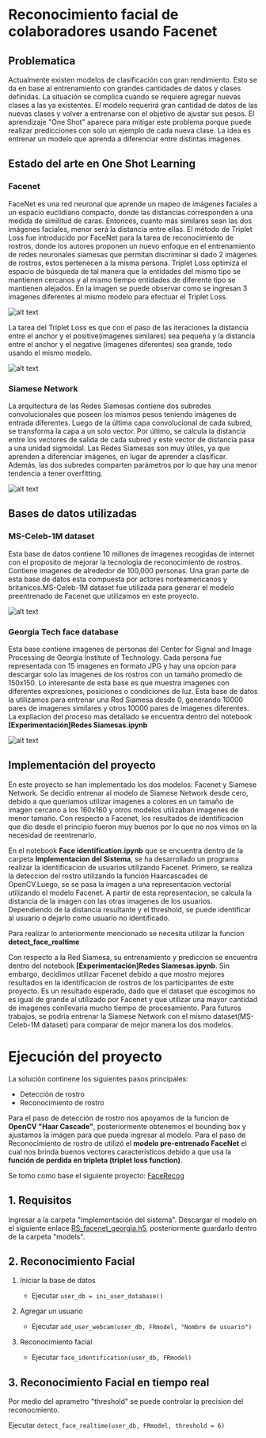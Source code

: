 # Reconocimiento facial de colaboradores usando Facenet


## Problematica

Actualmente existen modelos de clasificación con gran rendimiento. Esto se da en base al entrenamiento con grandes cantidades de datos y clases definidas. La situación se complica cuando se requiere agregar nuevas clases a las ya existentes. El modelo requerirá gran cantidad de datos de las nuevas clases y volver a entrenarse con el objetivo de ajustar sus pesos. El aprendizaje "One Shot" aparece para mitigar este problema porque puede realizar predicciones con solo un ejemplo de cada nueva clase. La idea es entrenar un modelo que aprenda a diferenciar entre distintas imagenes.

## Estado del arte en One Shot Learning

### Facenet
FaceNet es una red neuronal que aprende un mapeo de imágenes faciales a un espacio euclidiano compacto, donde las distancias corresponden a una medida de similitud de caras. Entonces, cuanto más similares sean las dos imágenes faciales, menor será la distancia entre ellas. El método de Triplet Loss fue introducido por FaceNet para la tarea de reconocimiento de rostros, donde los autores proponen un nuevo enfoque en el entrenamiento de redes neuronales siamesas que permitan discriminar si dado 2 imágenes de rostros, estos pertenecen a la misma persona. Triplet Loss optimiza el espacio de búsqueda de tal manera que la entidades del mismo tipo se mantienen cercanos y al mismo tiempo entidades de diferente tipo se mantienen alejados. En la imagen se puede observar como se ingresan 3 imagenes diferentes al mismo modelo para efectuar el Triplet Loss.

![alt text](https://github.com/Ceviche98/reconocimiento-facial-de-colaboradores/blob/master/Implementacion%20del%20sistema/assets/triplet_loss_example.png?raw=true)

La tarea del Triplet Loss es que con el paso de las iteraciones la distancia entre el anchor y el positive(imagenes similares) sea pequeña y la distancia entre el anchor y el negative (imagenes diferentes) sea grande, todo usando el mismo modelo.

![alt text](https://github.com/vcarlosrb/reconocimiento-facial-de-colaboradores/blob/master/Implementacion%20del%20sistema/assets/triplet_loss_function.png?raw=true)

### Siamese Network
La arquitectura de las Redes Siamesas contiene dos subredes convolucionales que poseen los mismos pesos teniendo imágenes de entrada diferentes. Luego de la última capa convolucional de cada subred, se transforma la capa a un solo vector. Por último, se calcula la distancia entre los vectores de salida de cada subred y este vector de distancia pasa a una unidad sigmoidal. Las Redes Siamesas son muy útiles, ya que aprenden a diferenciar imágenes, en lugar de aprender a clasificar. Además, las dos subredes comparten parámetros por lo que hay una menor tendencia a tener overfitting.

![alt text](https://github.com/Ceviche98/reconocimiento-facial-de-colaboradores/blob/master/Implementacion%20del%20sistema/assets/siamese.png?raw=true)

## Bases de datos utilizadas

### MS-Celeb-1M dataset
Esta base de datos contiene 10 millones de imagenes recogidas de internet con el proposito de mejorar la tecnologia de reconocimiento de rostros. Contiene imagenes de alrededor de 100,000 personas. Una gran parte de esta base de datos esta compuesta por actores norteamericanos y britanicos.MS-Celeb-1M dataset fue utilizada para generar el modelo preentrenado de Facenet que utilizamos en este proyecto. 

![alt text](https://github.com/Ceviche98/reconocimiento-facial-de-colaboradores/blob/master/Implementacion%20del%20sistema/assets/msceleb.jpg?raw=true)

### Georgia Tech face database
Esta base contiene imagenes de personas del Center for Signal and Image Processing de Georgia Institute of Technology. Cada persona fue representada con 15 imagenes en formato JPG y hay una opcion para descargar solo las imagenes de los rostros con un tamaño promedio de 150x150. Lo interesante de esta base es que muestra imagenes con diferentes expresiones, posiciones o condiciones de luz. Esta base de datos la utilizamos para entrenar una Red Siamesa desde 0, generando 10000 pares de imagenes similares y otros 10000 pares de imagenes diferentes. La expliacion del proceso mas detallado se encuentra dentro del notebook **[Experimentación]Redes Siamesas.ipynb**

![alt text](https://github.com/Ceviche98/reconocimiento-facial-de-colaboradores/blob/master/Implementacion%20del%20sistema/assets/Georgia-Tech-Faces-dataset.png?raw=true)

## Implementación del proyecto
En este proyecto se han implementado los dos modelos: Facenet y Siamese Network. Se decidio entrenar al modelo de Siamese Network desde cero, debido a que queriamos utilizar imagenes a colores en un tamaño de imagen cercano a los 160x160 y otros modelos utilizaban imagenes de menor tamaño. Con respecto a Facenet, los resultados de identificacion que dio desde el principio fueron muy buenos por lo que no nos vimos en la necesidad de reentrenarlo.

En el notebook **Face identification.ipynb** que se encuentra dentro de la carpeta **Implementacion del Sistema**, se ha desarrollado un programa realizar la identificacion de usuarios utilizando Facenet. Primero, se realiza la deteccion del rostro utilizando la función Haarcascades de OpenCV.Luego, se se pasa la imagen a una representacion vectorial utilizando el modelo Facenet. A partir de esta representacion, se calcula la distancia de la imagen con las otras imagenes de los usuarios. Dependiendo de la distancia resultante y el threshold, se puede identificar al usuario o dejarlo como usuario no identificado.

Para realizar lo anteriormente mencionado se necesita utilizar la funcion **detect_face_realtime** 

Con respecto a la Red Siamesa, su entrenamiento y prediccion se encuentra dentro del notebook **[Experimentación]Redes Siamesas.ipynb**. Sin embargo, decidimos utilizar Facenet debido a que mostro mejores resultados en la identificacion de rostros de los participantes de este proyecto. Es un resultado esperado, dado que el dataset que escogimos no es igual de grande al utilizado por Facenet y que utilizar una mayor cantidad de imagenes conllevaria mucho tiempo de procesamiento. Para futuros trabajos, se podria entrenar la Siamese Network con el mismo dataset(MS-Celeb-1M dataset) para comparar de mejor manera los dos modelos.


# Ejecución del proyecto
La solución continene los siguientes pasos principales:
  - Detección de rostro
  - Reconocimiento de rostro
  
Para el paso de detección de rostro nos apoyamos de la funcion de **OpenCV "Haar Cascade"**, posteriormente obtenemos el bounding box y ajustamos la imágen para que pueda ingresar al modelo. Para el paso de Reconocimiento de rostro de utilizó el **modelo pre-entrenado FaceNet** el cual nos brinda buenos vectores caracteristicos debido a que usa la **función de perdida en tripleta (triplet loss function)**.

Se tomo como base el siguiente proyecto: [FaceRecog](https://github.com/susantabiswas/FaceRecog)
  
## 1. Requisitos
Ingresar a la carpeta "Implementación del sistema". Descargar el modelo en el siguiente enlace [RS_facenet_georgia.h5](https://drive.google.com/file/d/1BKt28nck-Q4wBQ9PWd6T3h5xmzYQc8ZR/view?usp=sharing), posteriormente guardarlo dentro de la carpeta "models".

## 2. Reconocimiento Facial
1. Iniciar la base de datos

    - Ejecutar `user_db = ini_user_database()`
    
2. Agregar un usuario
    - Ejecutar `add_user_webcam(user_db, FRmodel, "Nombre de usuario")`
    
3. Reconocimiento facial
    - Ejecutar `face_identification(user_db, FRmodel)`
    
## 3. Reconocimiento Facial en tiempo real
Por medio del aprametro "threshold" se puede controlar la precision del reconocmiento.

Ejecutar `detect_face_realtime(user_db, FRmodel, threshold = 6)`
